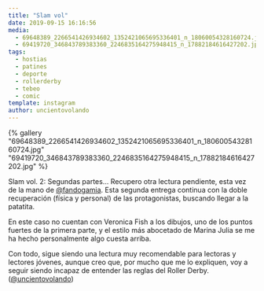 ```yaml
---
title: "Slam vol"
date: 2019-09-15 16:16:56
media: 
  - 69648389_2266541426934602_1352421065695336401_n_18060054328160724.jpg
  - 69419720_346843789383360_2246835164275948415_n_17882184616427202.jpg
tags: 
  - hostias
  - patines
  - deporte
  - rollerderby
  - tebeo
  - comic
template: instagram
author: uncientovolando
---
```


{% gallery "69648389_2266541426934602_1352421065695336401_n_18060054328160724.jpg" "69419720_346843789383360_2246835164275948415_n_17882184616427202.jpg" %}

Slam vol. 2: Segundas partes... Recupero otra lectura pendiente, esta vez de la mano de [@fandogamia](https://instagram.com/fandogamia). Esta segunda entrega continua con la doble recuperación (física y personal) de las protagonistas, buscando llegar a la patatita.

En este caso no cuentan con Veronica Fish a los dibujos, uno de los puntos fuertes de la primera parte, y el estilo más abocetado de Marina Julia se me ha hecho personalmente algo cuesta arriba.

Con todo, sigue siendo una lectura muy recomendable para lectoras y lectores jóvenes, aunque creo que, por mucho que me lo expliquen, voy a seguir siendo incapaz de entender las reglas del Roller Derby. ([@uncientovolando](https://instagram.com/uncientovolando))
